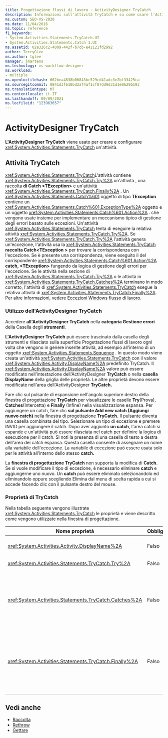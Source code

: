 ```yaml
---
title: Progettazione flussi di lavoro - ActivityDesigner TryCatch
description: Informazioni sull'attività TryCatch e su come usare l'ActivityDesigner TryCatch per creare e configurare un'attività TryCatch.
ms.custom: SEO-VS-2020
ms.date: 11/04/2016
ms.topic: reference
f1_keywords:
- System.Activities.Statements.TryCatch.UI
- System.Activities.Statements.Catch`1.UI
ms.assetid: 02a326c2-4009-442f-b7cb-e42121fd2992
author: TerryGLee
ms.author: tglee
manager: jmartens
ms.technology: vs-workflow-designer
ms.workload:
- multiple
ms.openlocfilehash: 662bea4838b06843bc529cd41adc3e2bf33425ca
ms.sourcegitcommit: 0841d3f610bd2af4af1cf07dd9d31d1e0629b193
ms.translationtype: MT
ms.contentlocale: it-IT
ms.lasthandoff: 09/09/2021
ms.locfileid: "123963657"
---
```

# <a name="trycatch-activity-designer"></a>ActivityDesigner TryCatch

**L'ActivityDesigner TryCatch** viene usato per creare e configurare <xref:System.Activities.Statements.TryCatch> un'attività.

## <a name="the-trycatch-activity"></a>Attività TryCatch
 <xref:System.Activities.Statements.TryCatch>L'attività contiene <xref:System.Activities.Statements.TryCatch.Try%2A> un'attività , una raccolta **di Catch \<TException>** e un'attività <xref:System.Activities.Statements.TryCatch.Finally%2A> . Un <xref:System.Activities.Statements.Catch%601> oggetto di tipo **TException** contiene un <xref:System.Activities.Statements.Catch%601.ExceptionType%2A> oggetto e un oggetto <xref:System.Activities.Statements.Catch%601.Action%2A> . che vengono usate insieme per implementare un meccanismo tipico di gestione degli errori basato sulle eccezioni. Un'attività <xref:System.Activities.Statements.TryCatch> tenta di eseguire la relativa attività <xref:System.Activities.Statements.TryCatch.Try%2A>. Se <xref:System.Activities.Statements.TryCatch.Try%2A> l'attività genera un'eccezione, l'attività usa la <xref:System.Activities.Statements.TryCatch> **raccolta Catch<TException \>** per trovare la corrispondenza con l'eccezione. Se è presente una corrispondenza, viene eseguito il del corrispondente <xref:System.Activities.Statements.Catch%601.Action%2A> **catch, \<TException>** fungendo da logica di gestione degli errori per l'eccezione. Se le attività nella sezione di <xref:System.Activities.Statements.TryCatch.Try%2A> o le attività in <xref:System.Activities.Statements.TryCatch.Catches%2A> terminano in modo corretto, l'attività di <xref:System.Activities.Statements.TryCatch> esegue la relativa attività di <xref:System.Activities.Statements.TryCatch.Finally%2A>. Per altre informazioni, vedere [Eccezioni Windows flusso di lavoro.](/dotnet/framework/windows-workflow-foundation/exceptions)

### <a name="using-the-trycatch-activity-designer"></a>Utilizzo dell'ActivityDesigner TryCatch

Accedere **all'ActivityDesigner TryCatch** nella **categoria Gestione errori** della Casella degli **strumenti**.

**L'ActivityDesigner TryCatch** può essere  trascinato dalla casella degli strumenti e rilasciato sulla superficie Progettazione flussi di lavoro ogni volta che vengono in genere inserite attività, ad esempio all'interno di un oggetto <xref:System.Activities.Statements.Sequence> . In questo modo viene creata un'attività <xref:System.Activities.Statements.TryCatch> con il valore <xref:System.Activities.Activity.DisplayName%2A> predefinito TryCatch. Il <xref:System.Activities.Activity.DisplayName%2A> valore può essere modificato nell'intestazione dell'ActivityDesigner **TryCatch** o nella **casella DisplayName** della griglia delle proprietà. Le altre proprietà devono essere modificate nell'area dell'ActivityDesigner **TryCatch.**

Fare clic sul pulsante di espansione nell'angolo superiore destro della finestra di progettazione **TryCatch** per visualizzare le caselle **Try**(Prova), **Catches**(Intercetta) e **Finally** (Infine) nella visualizzazione espansa. Per aggiungere un catch, fare clic **sul pulsante Add new catch (Aggiungi nuovo catch)** nella finestra di progettazione **TryCatch.** Il pulsante diventa una casella combinata del tipo. Selezionare un tipo di eccezione e premere INVIO per aggiungere il catch. Dopo aver aggiunto **un catch**, l'area catch si espande e un'attività può essere rilasciata nel catch per definire la logica di esecuzione per il catch. Si noti la presenza di una casella di testo a destra dell'area dei catch espansa. Questa casella consente di assegnare un nome alla variabile dell'eccezione. La variabile di eccezione può essere usata solo per le attività all'interno dello stesso **catch.**

La **finestra di progettazione TryCatch** non supporta la modifica di **Catch.** Se si vuole modificare il tipo di eccezione, è necessario eliminare **catch** e aggiungerne uno nuovo. Un **catch** può essere eliminato selezionandolo ed  eliminandolo oppure scegliendo Elimina dal menu di scelta rapida a cui si accede facendo clic con il pulsante destro del mouse.

### <a name="the-trycatch-properties"></a>Proprietà di TryCatch

Nella tabella seguente vengono illustrate <xref:System.Activities.Statements.TryCatch> le proprietà e viene descritto come vengono utilizzate nella finestra di progettazione.

|Nome proprietà|Obbligatoria|Utilizzo|
|-|--------------|-|
|<xref:System.Activities.Activity.DisplayName%2A>|Falso|Specifica il nome descrittivo facoltativo dell'attività <xref:System.Activities.Statements.TryCatch>. Il percorso predefinito è TryCatch.|
|<xref:System.Activities.Statements.TryCatch.Try%2A>|Falso|L'attività è stata eseguita per prima quando viene eseguito <xref:System.Activities.Statements.TryCatch>.|
|<xref:System.Activities.Statements.TryCatch.Catches%2A>|Falso|Raccolta di elementi **Catch** da controllare quando l'attività <xref:System.Activities.Statements.TryCatch.Try%2A> genera un'eccezione.<br /><br /> È necessario aggiungere almeno un'attività in <xref:System.Activities.Statements.TryCatch.Catches%2A> o un'attività nel blocco <xref:System.Activities.Statements.TryCatch.Finally%2A>.|
|<xref:System.Activities.Statements.TryCatch.Finally%2A>|Falso|L'attività da eseguire quando <xref:System.Activities.Statements.TryCatch.Try%2A> e qualsiasi attività necessaria nella raccolta <xref:System.Activities.Statements.TryCatch.Catches%2A> completano l'esecuzione.<br /><br /> È necessario aggiungere almeno un'attività in <xref:System.Activities.Statements.TryCatch.Catches%2A> o un'attività nel blocco <xref:System.Activities.Statements.TryCatch.Finally%2A>.|

## <a name="see-also"></a>Vedi anche

- [Raccolta](../workflow-designer/collection-activity-designers.md)
- [Rethrow](../workflow-designer/rethrow-activity-designer.md)
- [Gettare](../workflow-designer/throw-activity-designer.md)
